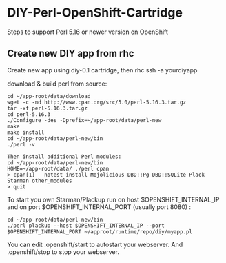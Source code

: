 DIY-Perl-OpenShift-Cartridge
====================

Steps to support Perl 5.16 or newer version on OpenShift



Create new DIY app from rhc
----------------
Create new app using diy-0.1 cartridge, then
	rhc ssh -a yourdiyapp 


download & build perl from source:

	cd ~/app-root/data/download
	wget -c -nd http://www.cpan.org/src/5.0/perl-5.16.3.tar.gz
	tar -xf perl-5.16.3.tar.gz
	cd perl-5.16.3
	./Configure -des -Dprefix=~/app-root/data/perl-new
	make 
	make install
	cd ~/app-root/data/perl-new/bin
	./perl -v

	Then install additional Perl modules:
	cd ~/app-root/data/perl-new/bin
	HOME=~/app-root/data/ ./perl cpan
	> cpan[1]	notest install Mojolicious DBD::Pg DBD::SQLite Plack Starman other_modules
	> quit



To start you own Starman/Plackup run on host $OPENSHIFT_INTERNAL_IP and on port $OPENSHIFT_INTERNAL_PORT (usually port 8080)  :

	cd ~/app-root/data/perl-new/bin
	./perl plackup --host $OPENSHIFT_INTERNAL_IP --port $OPENSHIFT_INTERNAL_PORT ~/approot/runtime/repo/diy/myapp.pl 


You can edit .openshift/start to autostart your webserver.
And .openshift/stop to stop your webserver.






